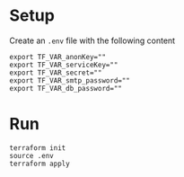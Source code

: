 # Setup

Create an `.env` file with the following content

```
export TF_VAR_anonKey=""
export TF_VAR_serviceKey=""
export TF_VAR_secret=""
export TF_VAR_smtp_password=""
export TF_VAR_db_password=""
```

# Run

```
terraform init
source .env
terraform apply
```
